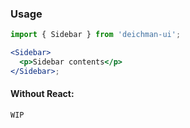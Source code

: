 ### Usage

```jsx
import { Sidebar } from 'deichman-ui';

<Sidebar>
  <p>Sidebar contents</p>
</Sidebar>;
```

#### Without React:

```html
WIP
```
